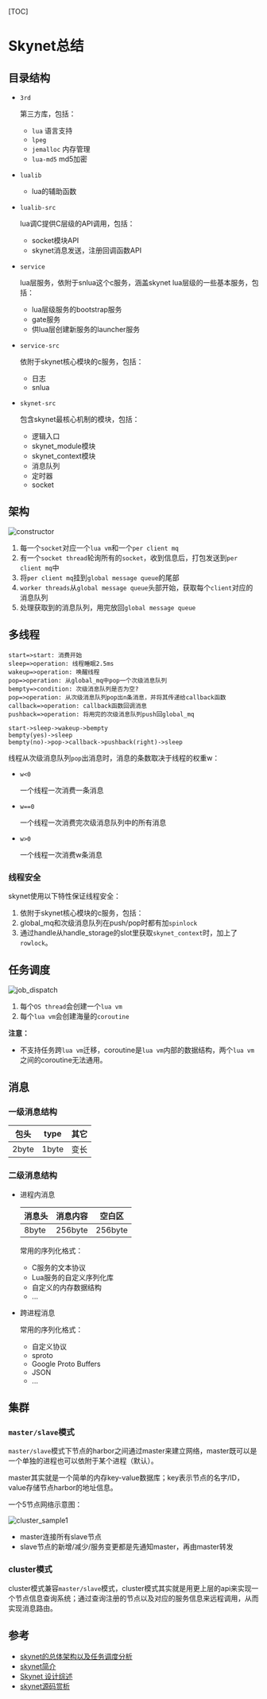 [TOC]

# Skynet总结



## 目录结构

- `3rd`
  
    第三方库，包括：
    
    - `lua` 语言支持
    - `lpeg `
    - `jemalloc` 内存管理
    - `lua-md5` md5加密
    
- `lualib`

    - lua的辅助函数

- `lualib-src`

    lua调C提供C层级的API调用，包括：

    - socket模块API
    - skynet消息发送，注册回调函数API

- `service`

    lua层服务，依附于snlua这个c服务，涵盖skynet lua层级的一些基本服务，包括：

    - lua层级服务的bootstrap服务
    - gate服务
    - 供lua层创建新服务的launcher服务

- `service-src`

    依附于skynet核心模块的c服务，包括：

    - 日志
    - snlua

- `skynet-src`

    包含skynet最核心机制的模块，包括：
    
    - 逻辑入口
    - skynet_module模块
    - skynet_context模块
    - 消息队列
    - 定时器
    - socket



## 架构

![constructor](res/constructor.jpeg)

1. 每一个`socket`对应一个`lua vm`和一个`per client mq`
2. 有一个`socket thread`轮询所有的`socket`，收到信息后，打包发送到`per client mq`中
3. 将`per client mq`挂到`global message queue`的尾部
4. `worker threads`从`global message queue`头部开始，获取每个`client`对应的消息队列
5. 处理获取到的消息队列，用完放回`global message queue`



## 多线程

```flow
start=>start: 消费开始
sleep=>operation: 线程睡眠2.5ms
wakeup=>operation: 唤醒线程
pop=>operation: 从global_mq中pop一个次级消息队列
bempty=>condition: 次级消息队列是否为空?
pop=>operation: 从次级消息队列pop出n条消息，并将其传递给callback函数
callback=>operation: callback函数回调消息
pushback=>operation: 将用完的次级消息队列push回global_mq

start->sleep->wakeup->bempty
bempty(yes)->sleep
bempty(no)->pop->callback->pushback(right)->sleep
```

线程从次级消息队列`pop`出消息时，消息的条数取决于线程的权重w：

- `w<0`

  一个线程一次消费一条消息

- `w==0`

  一个线程一次消费完次级消息队列中的所有消息

- `w>0`

  一个线程一次消费w条消息

### 线程安全

skynet使用以下特性保证线程安全：

1. 依附于skynet核心模块的c服务，包括：
2. global_mq和次级消息队列在push/pop时都有加`spinlock`
3. 通过handle从handle_storage的slot里获取`skynet_context`时，加上了`rowlock`。



## 任务调度

![job_dispatch](res/job_dispatch.jpg)

1. 每个`OS thread`会创建一个`lua vm`
2. 每个`lua vm`会创建海量的`coroutine`

**注意：**

- 不支持任务跨`lua vm`迁移，coroutine是`lua vm`内部的数据结构，两个`lua vm`之间的coroutine无法通用。



## 消息

### 一级消息结构

| 包头  | type  | 其它 |
| ----- | ----- | ---- |
| 2byte | 1byte | 变长 |

### 二级消息结构

- 进程内消息

  | 消息头 | 消息内容 | 空白区  |
  | ------ | -------- | ------- |
  | 8byte  | 256byte  | 256byte |

  常用的序列化格式：

  - C服务的文本协议
  - Lua服务的自定义序列化库
  - 自定义的内存数据结构
  - ...

- 跨进程消息

  常用的序列化格式：

  - 自定义协议
  - sproto
  - Google Proto Buffers
  - JSON
  - ...




## 集群

### `master/slave`模式

`master/slave`模式下节点的harbor之间通过master来建立网络，master既可以是一个单独的进程也可以依附于某个进程（默认）。

master其实就是一个简单的内存key-value数据库；key表示节点的名字/ID，value存储节点harbor的地址信息。

一个5节点网络示意图：

![cluster_sample1](res\cluster_sample1.png)

- master连接所有slave节点
- slave节点的新增/减少/服务变更都是先通知master，再由master转发

### cluster模式

cluster模式兼容`master/slave`模式，cluster模式其实就是用更上层的api来实现一个节点信息查询系统；通过查询注册的节点以及对应的服务信息来远程调用，从而实现消息路由。



## 参考

- [skynet的总体架构以及任务调度分析](https://zhuanlan.zhihu.com/p/339599579)
- [skynet简介](https://blog.csdn.net/o8413897/article/details/79044437)
- [Skynet 设计综述](https://blog.codingnow.com/2012/09/the_design_of_skynet.html)
- [skynet源码赏析](https://manistein.github.io/blog/post/server/skynet/skynet%E6%BA%90%E7%A0%81%E8%B5%8F%E6%9E%90/)

